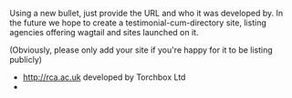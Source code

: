 Using a new bullet, just provide the URL and who it was developed by. In the future we hope to create a testimonial-cum-directory site, listing agencies offering wagtail and sites launched on it.

(Obviously, please only add your site if you're happy for it to be listing publicly)


* http://rca.ac.uk developed by Torchbox Ltd
* 